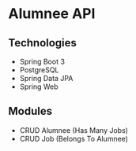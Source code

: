 # Alumnee API


## Technologies
- Spring Boot 3
- PostgreSQL
- Spring Data JPA
- Spring Web

## Modules
- CRUD Alumnee (Has Many Jobs)
- CRUD Job (Belongs To Alumnee)
